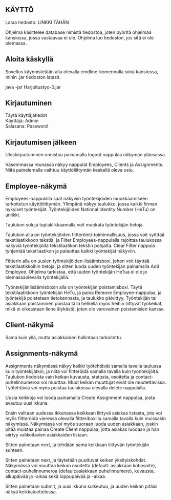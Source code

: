 
## KÄYTTÖ

Lataa tiedosto: LINKKI TÄHÄN  

Ohjelma käsittelee database nimistä tiedostoa, joten pyöritä ohjelmaa kansiossa, jossa vastaavaa ei ole. Ohjelma luo tiedoston, jos sitä ei ole olemassa.

## Aloita käskyllä

Sovellus käynnistetään alla olevalla cmdline-komennolla siinä kansiossa, mihin .jar tiedoston latasit.

java -jar Harjoitustyo-0.jar

## Kirjautuminen  

Täytä käyttäjätiedot   
Käyttäjä: Admin  
Salasana: Password  

## Kirjautumisen jälkeen  

Uloskirjautuminen onnistuu painamalla logout nappulaa näkymän yläosassa.  

Vasemmassa reunassa näkyy nappulat Employees, Clients ja Assignments. Niitä painelemalla vaihtuu käyttöliittymän keskellä oleva osio.  

## Employee-näkymä

Employees-nappulalla saat näkyviin työntekijöiden muokkaamiseen tarkoitetun käyttöliittymän. Ylimpänä näkyy taulukko, jossa kaikki firman nykyiset työntekijät. Työntekijöiden National Identity Number (HeTu) on uniikki.

Taulukon soluja tuplaklikkaamalla voit muokata työntekijän tietoja.  

Taulukon alla on työntekijöiden filtteröinti-toiminnallisuus, jossa voit syöttää tekstilaatikkoon tekstiä, ja Filter Employees-nappulalla rajoittaa taulukossa näkyviä työntekijöitä tekstilaatikon tekstin pohjalta. Clear Filter nappula tyhjentää tekstilaatikon ja palauttaa kaikki työntekijät näkyviin.   

Filtterin alla on uusien työntekijöiden-lisäämisboxi, johon voit täyttää tekstilaatikkoihin tietoja, ja sitten luoda uuden työntekijän painamalla Add Employee. Ohjelma tarkistaa, että uuden työntekijän HeTua ei ole jo olemassaolevalla työntekijällä. 

Työntekijänlisäämisboxin alla on työntekijän poistamisboxi. Täytä tekstilaatikkoon työntekijän HeTu, ja paina Remove Employee-nappulaa, ja työntekijä poistetaan tietokannasta, ja taulukko päivittyy. Työntekijän tai asiakkaan poistaminen poistaa tällä hetkellä myös heihin liittyvät työkeikat, mikä ei oikeastaan liene älykästä, joten ole varovainen poistamisien kanssa.

## Client-näkymä  

Sama kuin yllä, mutta asiakkaiden hallintaan tarkoitettu. 

## Assignments-näkymä  

Assignments näkymässä näkyy kaikki työtehtävät samalla tavalla taulussa kuin työntekijätkin, ja niitä voi filtteröidä samalla tavalla kuin työntekijöitä. Taulukon tiedoista vain keikan kuvausta, statusta, osoitetta ja contact-puhelinnumeroa voi muuttaa. Muut keikan muuttujat eivät ole muutettavissa. Työtehtäviä voi myös poistaa taulukossa olevalla delete nappulalla.

Uusia keikkoja voi luoda painamalla Create Assignment nappulaa, josta avautuu uusi ikkuna.

Ensin valitaan uudessa ikkunassa keikkaan liittyvä asiakas listasta, jota voi myös filtteröidä vieressä olevalla filtteriboxilla samalla tavalla kuin muissakin näkymissä. Näkymässä voi myös suoraan luoda uuden asiakkaan, joskin pitää muistaa painaa Create Client nappulaa, jotta asiakas luodaan ja hän siirtyy valikoitavien asiakkaiden listaan.

Sitten painetaan next, ja tehdään sama keikkaan liittyvän työntekijän suhteen.

Sitten painetaan next, ja täytetään puuttuvat keikan yksityiskohdat. Näkymässä voi muuttaa keikan osoitetta (default: asiakkaan kotiosoite), contact-puhelinnumeroa (default:asiakkaan puhelinnumero), kuvausta, alkupäivää ja -aikaa sekä loppupäivää ja -aikaa.   

Sitten painetaan submit, ja uusi ikkuna sulkeutuu, ja uuden keikan pitäisi näkyä keikkaluettelossa.  
